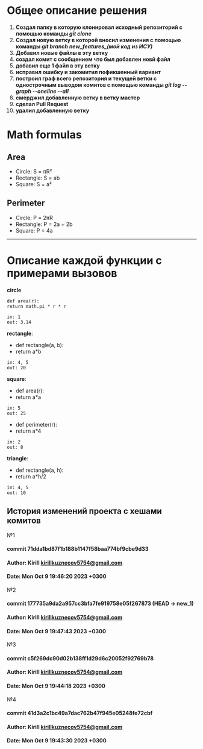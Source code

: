 # Общее описание решения
1. **Создал папку в которую клонировал исходный репозиторий с помощью команды *git clone***
2. **Создал новую ветку в которой вносил изменения с помощью команды *git branch new_features_(мой код из ИСУ)***
3. **Добавил новые файлы в эту ветку**
4. **создал комит с сообщением что был добавлен новй файл**
5. **добавил еще 1 файл в эту ветку**
6. **исправил ошибку и закомитил пофикшенный вариант**
7. **построил граф всего репозитория и текущей ветки с однострочным выводом комитов с помощью команды *git log --graph --oneline --all***
8. **смерджил добавленную ветку в ветку мастер**
9. **сделал Pull Request**
10. **удалил добавленную ветку**



# Math formulas
## Area
- Circle: S = πR²
- Rectangle: S = ab
- Square: S = a²

## Perimeter
- Circle: P = 2πR
- Rectangle: P = 2a + 2b
- Square: P = 4a


___
# Описание каждой функции с примерами вызовов

__circle__
~~~pyton
def area(r):
return math.pi * r * r
~~~
```angular2html
in: 1
out: 3.14
```
__rectangle__:
* def rectangle(a, b):
* return a*b
```angular2html
in: 4, 5
out: 20
```
__square__:
* def area(r):
* return a*a
```angular2html
in: 5
out: 25
```
* def perimeter(r):
* return a*4
```angular2html
in: 2
out: 8
```
__triangle__:
* def rectangle(a, h):
* return a*h/2
```angular2html
in: 4, 5
out: 10
```

## История изменений проекта с хешами комитов
№1
#### commit 71dda1bd87f1b188b1147f58baa774bf9cbe9d33
#### Author: Kirill <kirillkuznecov5754@gmail.com>
#### Date:   Mon Oct 9 19:46:20 2023 +0300

№2
#### commit 177735a9da2a957cc3bfa7fe919758e05f267873 (HEAD -> new_1)
#### Author: Kirill <kirillkuznecov5754@gmail.com>
#### Date:   Mon Oct 9 19:47:43 2023 +0300

№3
#### commit c5f269dc90d02b138ff1d29d6c20052f92769b78
#### Author: Kirill <kirillkuznecov5754@gmail.com>
#### Date:   Mon Oct 9 19:44:18 2023 +0300

№4
#### commit 41d3a2c1bc49a7dac762b47f945e05248fe72cbf
#### Author: Kirill <kirillkuznecov5754@gmail.com>
#### Date:   Mon Oct 9 19:43:30 2023 +0300

